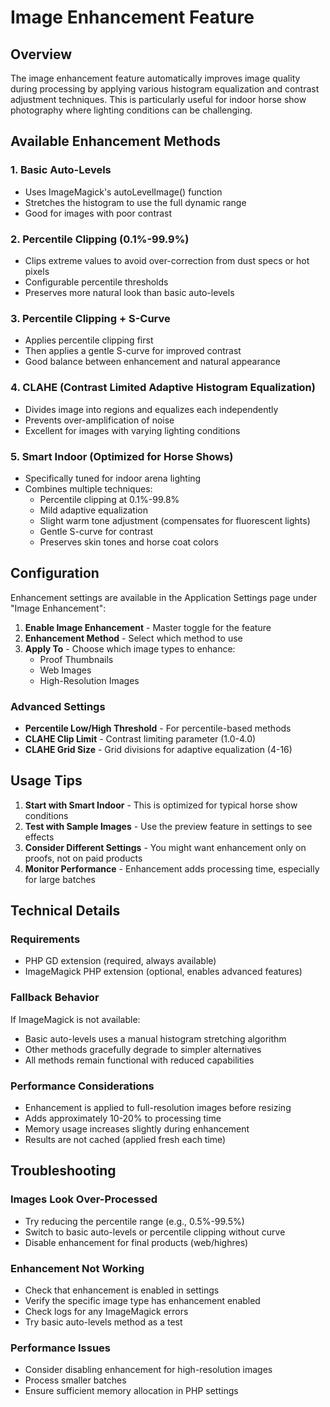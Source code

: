 # Image Enhancement Feature

## Overview
The image enhancement feature automatically improves image quality during processing by applying various histogram equalization and contrast adjustment techniques. This is particularly useful for indoor horse show photography where lighting conditions can be challenging.

## Available Enhancement Methods

### 1. Basic Auto-Levels
- Uses ImageMagick's autoLevelImage() function
- Stretches the histogram to use the full dynamic range
- Good for images with poor contrast

### 2. Percentile Clipping (0.1%-99.9%)
- Clips extreme values to avoid over-correction from dust specs or hot pixels
- Configurable percentile thresholds
- Preserves more natural look than basic auto-levels

### 3. Percentile Clipping + S-Curve
- Applies percentile clipping first
- Then applies a gentle S-curve for improved contrast
- Good balance between enhancement and natural appearance

### 4. CLAHE (Contrast Limited Adaptive Histogram Equalization)
- Divides image into regions and equalizes each independently
- Prevents over-amplification of noise
- Excellent for images with varying lighting conditions

### 5. Smart Indoor (Optimized for Horse Shows)
- Specifically tuned for indoor arena lighting
- Combines multiple techniques:
  - Percentile clipping at 0.1%-99.8%
  - Mild adaptive equalization
  - Slight warm tone adjustment (compensates for fluorescent lights)
  - Gentle S-curve for contrast
  - Preserves skin tones and horse coat colors

## Configuration

Enhancement settings are available in the Application Settings page under "Image Enhancement":

1. **Enable Image Enhancement** - Master toggle for the feature
2. **Enhancement Method** - Select which method to use
3. **Apply To** - Choose which image types to enhance:
   - Proof Thumbnails
   - Web Images
   - High-Resolution Images

### Advanced Settings
- **Percentile Low/High Threshold** - For percentile-based methods
- **CLAHE Clip Limit** - Contrast limiting parameter (1.0-4.0)
- **CLAHE Grid Size** - Grid divisions for adaptive equalization (4-16)

## Usage Tips

1. **Start with Smart Indoor** - This is optimized for typical horse show conditions
2. **Test with Sample Images** - Use the preview feature in settings to see effects
3. **Consider Different Settings** - You might want enhancement only on proofs, not on paid products
4. **Monitor Performance** - Enhancement adds processing time, especially for large batches

## Technical Details

### Requirements
- PHP GD extension (required, always available)
- ImageMagick PHP extension (optional, enables advanced features)

### Fallback Behavior
If ImageMagick is not available:
- Basic auto-levels uses a manual histogram stretching algorithm
- Other methods gracefully degrade to simpler alternatives
- All methods remain functional with reduced capabilities

### Performance Considerations
- Enhancement is applied to full-resolution images before resizing
- Adds approximately 10-20% to processing time
- Memory usage increases slightly during enhancement
- Results are not cached (applied fresh each time)

## Troubleshooting

### Images Look Over-Processed
- Try reducing the percentile range (e.g., 0.5%-99.5%)
- Switch to basic auto-levels or percentile clipping without curve
- Disable enhancement for final products (web/highres)

### Enhancement Not Working
- Check that enhancement is enabled in settings
- Verify the specific image type has enhancement enabled
- Check logs for any ImageMagick errors
- Try basic auto-levels method as a test

### Performance Issues
- Consider disabling enhancement for high-resolution images
- Process smaller batches
- Ensure sufficient memory allocation in PHP settings